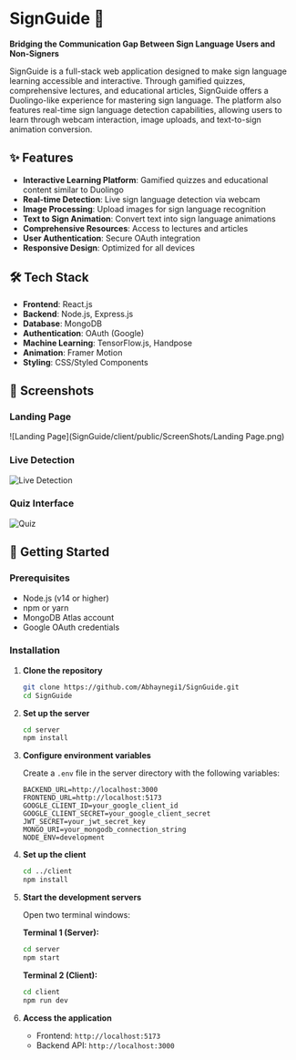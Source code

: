 # SignGuide 🤟

**Bridging the Communication Gap Between Sign Language Users and Non-Signers**

SignGuide is a full-stack web application designed to make sign language learning accessible and interactive. Through gamified quizzes, comprehensive lectures, and educational articles, SignGuide offers a Duolingo-like experience for mastering sign language. The platform also features real-time sign language detection capabilities, allowing users to learn through webcam interaction, image uploads, and text-to-sign animation conversion.

## ✨ Features

- **Interactive Learning Platform**: Gamified quizzes and educational content similar to Duolingo
- **Real-time Detection**: Live sign language detection via webcam
- **Image Processing**: Upload images for sign language recognition
- **Text to Sign Animation**: Convert text into sign language animations
- **Comprehensive Resources**: Access to lectures and articles
- **User Authentication**: Secure OAuth integration
- **Responsive Design**: Optimized for all devices

## 🛠️ Tech Stack

- **Frontend**: React.js
- **Backend**: Node.js, Express.js
- **Database**: MongoDB
- **Authentication**: OAuth (Google)
- **Machine Learning**: TensorFlow.js, Handpose
- **Animation**: Framer Motion
- **Styling**: CSS/Styled Components

## 📸 Screenshots

### Landing Page
![Landing Page](SignGuide/client/public/ScreenShots/Landing Page.png)

### Live Detection
![Live Detection](SignGuide/client/public/ScreenShots/LiveDetect.png)

### Quiz Interface
![Quiz](SignGuide/client/public/ScreenShots/quiz.png)

## 🚀 Getting Started

### Prerequisites

- Node.js (v14 or higher)
- npm or yarn
- MongoDB Atlas account
- Google OAuth credentials

### Installation

1. **Clone the repository**
   ```bash
   git clone https://github.com/Abhaynegi1/SignGuide.git
   cd SignGuide
   ```

2. **Set up the server**
   ```bash
   cd server
   npm install
   ```

3. **Configure environment variables**
   
   Create a `.env` file in the server directory with the following variables:
   ```env
   BACKEND_URL=http://localhost:3000
   FRONTEND_URL=http://localhost:5173
   GOOGLE_CLIENT_ID=your_google_client_id
   GOOGLE_CLIENT_SECRET=your_google_client_secret
   JWT_SECRET=your_jwt_secret_key
   MONGO_URI=your_mongodb_connection_string
   NODE_ENV=development
   ```

4. **Set up the client**
   ```bash
   cd ../client
   npm install
   ```

5. **Start the development servers**
   
   Open two terminal windows:
   
   **Terminal 1 (Server):**
   ```bash
   cd server
   npm start
   ```
   
   **Terminal 2 (Client):**
   ```bash
   cd client
   npm run dev
   ```

6. **Access the application**
   - Frontend: `http://localhost:5173`
   - Backend API: `http://localhost:3000`

